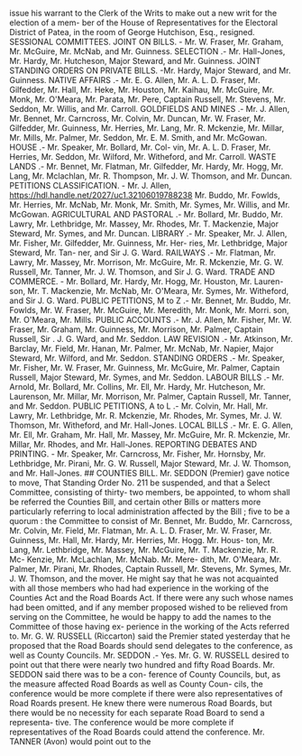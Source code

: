 issue his warrant to the Clerk of the Writs to make out a new writ for the election of a mem- ber of the House of Representatives for the Electoral District of Patea, in the room of George Hutchison, Esq., resigned. SESSIONAL COMMITTEES. JOINT ON BILLS. - Mr. W. Fraser, Mr. Graham, Mr. McGuire, Mr. McNab, and Mr. Guinness. SELECTION .- Mr. Hall-Jones, Mr. Hardy, Mr. Hutcheson, Major Steward, and Mr. Guinness. JOINT STANDING ORDERS ON PRIVATE BILLS. -Mr. Hardy, Major Steward, and Mr. Guinness. NATIVE AFFAIRS .- Mr. E. G. Allen, Mr. A. L. D. Fraser, Mr. Gilfedder, Mr. Hall, Mr. Heke, Mr. Houston, Mr. Kaihau, Mr. McGuire, Mr. Monk, Mr. O'Meara, Mr. Parata, Mr. Pere, Captain Russell, Mr. Stevens, Mr. Seddon, Mr. Willis, and Mr. Carroll. GOLDFIELDS AND MINES .- Mr. J. Allen, Mr. Bennet, Mr. Carncross, Mr. Colvin, Mr. Duncan, Mr. W. Fraser, Mr. Gilfedder, Mr. Guinness, Mr. Herries, Mr. Lang, Mr. R. Mckenzie, Mr. Millar, Mr. Mills, Mr. Palmer, Mr. Seddon, Mr. E. M. Smith, and Mr. McGowan. HOUSE .- Mr. Speaker, Mr. Bollard, Mr. Col- vin, Mr. A. L. D. Fraser, Mr. Herries, Mr. Seddon, Mr. Wilford, Mr. Witheford, and Mr. Carroll. WASTE LANDS .- Mr. Bennet, Mr. Flatman, Mr. Gilfedder, Mr. Hardy, Mr. Hogg, Mr. Lang, Mr. Mclachlan, Mr. R. Thompson, Mr. J. W. Thomson, and Mr. Duncan. PETITIONS CLASSIFICATION. - Mr. J. Allen, https://hdl.handle.net/2027/uc1.32106019788238 Mr. Buddo, Mr. Fowlds, Mr. Herries, Mr. McNab, Mr. Monk, Mr. Smith, Mr. Symes, Mr. Willis, and Mr. McGowan. AGRICULTURAL AND PASTORAL .- Mr. Bollard, Mr. Buddo, Mr. Lawry, Mr. Lethbridge, Mr. Massey, Mr. Rhodes, Mr. T. Mackenzie, Major Steward, Mr. Symes, and Mr. Duncan. LIBRARY .- Mr. Speaker, Mr. J. Allen, Mr. Fisher, Mr. Gilfedder, Mr. Guinness, Mr. Her- ries, Mr. Lethbridge, Major Steward, Mr. Tan- ner, and Sir J. G. Ward. RAILWAYS .- Mr. Flatman, Mr. Lawry, Mr. Massey, Mr. Morrison, Mr. McGuire, Mr. R. Mckenzie, Mr. G. W. Russell, Mr. Tanner, Mr. J. W. Thomson, and Sir J. G. Ward. TRADE AND COMMERCE. - Mr. Bollard, Mr. Hardy, Mr. Hogg, Mr. Houston, Mr. Lauren- son, Mr. T. Mackenzie, Mr. McNab, Mr. O'Meara, Mr. Symes, Mr. Witheford, and Sir J. G. Ward. PUBLIC PETITIONS, M to Z .- Mr. Bennet, Mr. Buddo, Mr. Fowlds, Mr. W. Fraser, Mr. McGuire, Mr. Meredith, Mr. Monk, Mr. Morri. son, Mr. O'Meara, Mr. Mills. PUBLIC ACCOUNTS .- Mr. J. Allen, Mr. Fisher, Mr. W. Fraser, Mr. Graham, Mr. Guinness, Mr. Morrison, Mr. Palmer, Captain Russell, Sir . J. G. Ward, and Mr. Seddon. LAW REVISION .- Mr. Atkinson, Mr. Barclay, Mr. Field, Mr. Hanan, Mr. Palmer, Mr. McNab, Mr. Napier, Major Steward, Mr. Wilford, and Mr. Seddon. STANDING ORDERS .- Mr. Speaker, Mr. Fisher, Mr. W. Fraser, Mr. Guinness, Mr. McGuire, Mr. Palmer, Captain Russell, Major Steward, Mr. Symes, and Mr. Seddon. LABOUR BILLS .- Mr. Arnold, Mr. Bollard, Mr. Collins, Mr. Ell, Mr. Hardy, Mr. Hutcheson, Mr. Laurenson, Mr. Millar, Mr. Morrison, Mr. Palmer, Captain Russell, Mr. Tanner, and Mr. Seddon. PUBLIC PETITIONS, A to L .- Mr. Colvin, Mr. Hall, Mr. Lawry, Mr. Lethbridge, Mr. R. Mckenzie, Mr. Rhodes, Mr. Symes, Mr. J. W. Thomson, Mr. Witheford, and Mr. Hall-Jones. LOCAL BILLS .- Mr. E. G. Allen, Mr. Ell, Mr. Graham, Mr. Hall, Mr. Massey, Mr. McGuire, Mr. R. Mckenzie, Mr. Millar, Mr. Rhodes, and Mr. Hall-Jones. REPORTING DEBATES AND PRINTING. - Mr. Speaker, Mr. Carncross, Mr. Fisher, Mr. Hornsby, Mr. Lethbridge, Mr. Pirani, Mr. G. W. Russell, Major Steward, Mr. J. W. Thomson, and Mr. Hall-Jones. ## COUNTIES BILL. Mr. SEDDON (Premier) gave notice to move, That Standing Order No. 211 be suspended, and that a Select Committee, consisting of thirty- two members, be appointed, to whom shall be referred the Counties Bill, and certain other Bills or matters more particularly referring to local administration affected by the Bill ; five to be a quorum : the Committee to consist of Mr. Bennet, Mr. Buddo, Mr. Carncross, Mr. Colvin, Mr. Field, Mr. Flatman, Mr. A. L. D. Fraser, Mr. W. Fraser, Mr. Guinness, Mr. Hall, Mr. Hardy, Mr. Herries, Mr. Hogg. Mr. Hous- ton, Mr. Lang, Mr. Lethbridge, Mr. Massey, Mr. McGuire, Mr. T. Mackenzie, Mr. R. Mc- Kenzie, Mr. McLachlan, Mr. McNab. Mr. Mere- dith, Mr. O'Meara, Mr. Palmer, Mr. Pirani, Mr. Rhodes, Captain Russell, Mr. Stevens, Mr. Symes, Mr. J. W. Thomson, and the mover. He might say that he was not acquainted with all those members who had had experience in the working of the Counties Act and the Road Boards Act. If there were any such whose names had been omitted, and if any member proposed wished to be relieved from serving on the Committee, he would be happy to add the names to the Committee of those having ex- perience in the working of the Acts referred to. Mr. G. W. RUSSELL (Riccarton) said the Premier stated yesterday that he proposed that the Road Boards should send delegates to the conference, as well as County Councils. Mr. SEDDON .- Yes. Mr. G. W. RUSSELL desired to point out that there were nearly two hundred and fifty Road Boards. Mr. SEDDON said there was to be a con- ference of County Councils, but, as the measure affected Road Boards as well as County Coun- cils, the conference would be more complete if there were also representatives of Road Roards present. He knew there were numerous Road Boards, but there would be no necessity for each separate Road Board to send a representa- tive. The conference would be more complete if representatives of the Road Boards could attend the conference. Mr. TANNER (Avon) would point out to the 